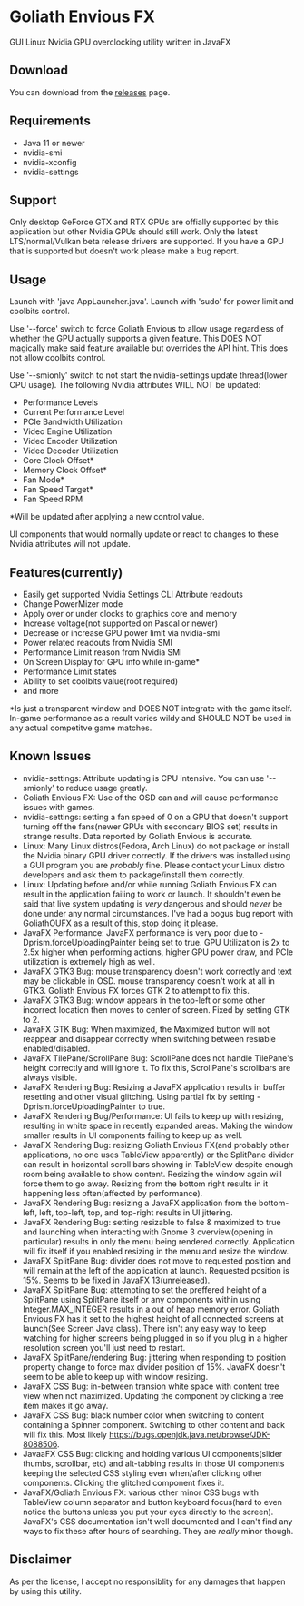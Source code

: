# Goliath Envious FX
GUI Linux Nvidia GPU overclocking utility written in JavaFX

## Download
You can download from the [releases](https://github.com/BlueGoliath/GoliathEnviousFX/releases) page.

## Requirements

* Java 11 or newer
* nvidia-smi
* nvidia-xconfig
* nvidia-settings

## Support
Only desktop GeForce GTX and RTX GPUs are offially supported by this application but other Nvidia GPUs should still work.
Only the latest LTS/normal/Vulkan beta release drivers are supported.
If you have a GPU that is supported but doesn't work please make a bug report.

## Usage
Launch with 'java AppLauncher.java'. Launch with 'sudo' for power limit and coolbits control.

Use '--force' switch to force Goliath Envious
to allow usage regardless of whether the GPU actually supports a given feature. This DOES NOT magically make said feature available but overrides the API hint.
This does not allow coolbits control.

Use '--smionly' switch to not start the nvidia-settings update thread(lower CPU usage).
The following Nvidia attributes WILL NOT be updated:

* Performance Levels
* Current Performance Level
* PCIe Bandwidth Utilization
* Video Engine Utilization
* Video Encoder Utilization
* Video Decoder Utilization
* Core Clock Offset*
* Memory Clock Offset*
* Fan Mode*
* Fan Speed Target*
* Fan Speed RPM

*Will be updated after applying a new control value.

UI components that would normally update or react to changes to these Nvidia attributes will not update.

## Features(currently)
* Easily get supported Nvidia Settings CLI Attribute readouts
* Change PowerMizer mode
* Apply over or under clocks to graphics core and memory
* Increase voltage(not supported on Pascal or newer)
* Decrease or increase GPU power limit via nvidia-smi
* Power related readouts from Nvidia SMI
* Performance Limit reason from Nvidia SMI
* On Screen Display for GPU info while in-game*
* Performance Limit states
* Ability to set coolbits value(root required)
* and more

*Is just a transparent window and DOES NOT integrate with the game itself.
In-game performance as a result varies wildy and SHOULD NOT be used in any actual competitve game matches.

## Known Issues

* nvidia-settings: Attribute updating is CPU intensive. You can use '--smionly' to reduce usage greatly.
* Goliath Envious FX: Use of the OSD can and will cause performance issues with games.
* nvidia-settings: setting a fan speed of 0 on a GPU that doesn't support turning off the fans(newer GPUs with secondary BIOS set) results in strange results. Data reported by Goliath Envious is accurate.
* Linux: Many Linux distros(Fedora, Arch Linux) do not package or install the Nvidia binary GPU driver correctly. If the drivers was installed using a GUI program you are *probably* fine. Please contact your Linux distro developers and ask them to package/install them correctly.
* Linux: Updating before and/or while running Goliath Envious FX can result in the application failing to work or launch. It shouldn't even be said that live system updating is *very* dangerous and should *never* be done under any normal circumstances. I've had a bogus bug report with GoliathOUFX as a result of this, stop doing it please.
* JavaFX Performance: JavaFX performance is very poor due to -Dprism.forceUploadingPainter being set to true. GPU Utilization is 2x to 2.5x higher when performing actions, higher GPU power draw, and PCIe utilization is extremely high as well.
* JavaFX GTK3 Bug: mouse transparency doesn't work correctly and text may be clickable in OSD. mouse transparency doesn't work at all in GTK3. Goliath Envious FX forces GTK 2 to attempt to fix this.
* JavaFX GTK3 Bug: window appears in the top-left or some other incorrect location then moves to center of screen. Fixed by setting GTK to 2.
* JavaFX GTK Bug: When maximized, the Maximized button will not reappear and disappear correctly when switching between resiable enabled/disabled.
* JavaFX TilePane/ScrollPane Bug: ScrollPane does not handle TilePane's height correctly and will ignore it. To fix this, ScrollPane's scrollbars are always visible.
* JavaFX Rendering Bug: Resizing a JavaFX application results in buffer resetting and other visual glitching. Using partial fix by setting -Dprism.forceUploadingPainter to true.
* JavaFX Rendering Bug/Performance: UI fails to keep up with resizing, resulting in white space in recently expanded areas. Making the window smaller results in UI components failing to keep up as well.
* JavaFX Rendering Bug: resizing Goliath Envious FX(and probably other applications, no one uses TableView apparently) or the SplitPane divider can result in horizontal scroll bars showing in TableView despite enough room being available to show content. Resizing the window again will force them to go away. Resizing from the bottom right results in it happening less often(affected by performance).
* JavaFX Rendering Bug: resizing a JavaFX application from the bottom-left, left, top-left, top, and top-right results in UI jittering.
* JavaFX Rendering Bug: setting resizable to false & maximized to true and launching when interacting with Gnome 3 overview(opening in particular) results in only the menu being rendered correctly. Application will fix itself if you enabled resizing in the menu and resize the window.
* JavaFX SplitPane Bug: divider does not move to requested position and will remain at the left of the application at launch. Requested position is 15%. Seems to be fixed in JavaFX 13(unreleased).
* JavaFX SplitPane Bug: attempting to set the preffered height of a SplitPane using SplitPane itself or any components within using Integer.MAX_INTEGER results in a out of heap memory error. Goliath Envious FX has it set to the highest height of all connected screens at launch(See Screen Java class). There isn't any easy way to keep watching for higher screens being plugged in so if you plug in a higher resolution screen you'll just need to restart.
* JavaFX SplitPane/rendering Bug: jittering when responding to position property change to force max divider position of 15%. JavaFX doesn't seem to be able to keep up with window resizing.
* JavaFX CSS Bug: in-between transion white space with content tree view when not maximized. Updating the component by clicking a tree item makes it go away.
* JavaFX CSS Bug: black number color when switching to content containing a Spinner component. Switching to other content and back will fix this. Most likely https://bugs.openjdk.java.net/browse/JDK-8088506.
* JavaaFX CSS Bug: clicking and holding various UI components(slider thumbs, scrollbar, etc) and alt-tabbing results in those UI components keeping the selected CSS styling even when/after clicking other components. Clicking the glitched component fixes it.
* JavaFX/Goliath Envious FX: various other minor CSS bugs with TableView column separator and button keyboard focus(hard to even notice the buttons unless you put your eyes directly to the screen). JavaFX's CSS documentation isn't well documented and I can't find any ways to fix these after hours of searching. They are *really* minor though.

## Disclaimer

As per the license, I accept no responsiblity for any damages that happen by using this utility.
